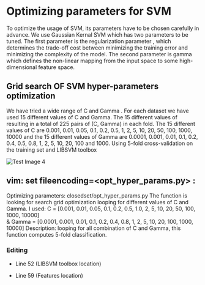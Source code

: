 
# Optimizing parameters for SVM
To optimize the usage of SVM, its parameters have to be chosen carefully in advance. We use Gaussian Kernal SVM which has two parameters to be tuned. The first parameter is the regularization parameter , which determines the trade-off cost between minimizing the training error and minimizing the complexity of the model. The second parameter is gamma  which defines the non-linear mapping from the input space to some high-dimensional feature space. 

## Grid search OF SVM hyper-parameters optimization
We have tried a wide range of C and Gamma . For each dataset we have used 15 different values of C and  Gamma. The 15 different values of resulting in a total of 225 pairs of (C, Gamma) in each fold. The 15 different values of C are 0.001, 0.01, 0.05, 0.1, 0.2, 0.5, 1, 2, 5, 10, 20, 50, 100, 1000, 10000 and the 15 different values of  Gamma  are 0.0001, 0.001, 0.01, 0.1, 0.2, 0.4, 0.5, 0.8, 1, 2, 5, 10, 20, 100 and 1000. Using 5-fold cross-validation on the training set and LIBSVM toolbox 

![Test Image 4](https://github.com/hjleed/Project1_part/blob/master/opt_params/parameters_grid.png)

## vim: set fileencoding=<opt_hyper_params.py> :

Optimizing parameters:   closedset/opt_hyper_params.py
The function is looking for search grid optimization looping for different values of C and Gamma.
 I used:     C = [0.001,  0.01,  0.05, 0.1, 0.2, 0.5, 1.0, 2, 5, 10, 20, 50, 100, 1000, 10000]  
      &  Gamma = [0.0001, 0.001, 0.01, 0.1, 0.2, 0.4, 0.8, 1, 2, 5,  10, 20, 100, 1000, 10000]
Description: looping for all combination of C and Gamma, this function computes 5-fold classification.

### Editing

* Line 52 (LIBSVM toolbox location)

* Line 59 (Features location)

